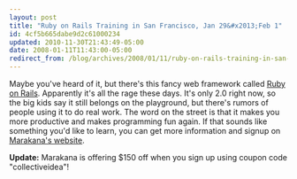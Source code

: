 ```yaml
---
layout: post
title: "Ruby on Rails Training in San Francisco, Jan 29&#x2013;Feb 1"
id: 4cf5b665dabe9d2c61000234
updated: 2010-11-30T21:43:49-05:00
date: 2008-01-11T11:43:00-05:00
redirect_from: /blog/archives/2008/01/11/ruby-on-rails-training-in-san-francisco-jan-29-feb-1/
---
```


Maybe you've heard of it, but there's this fancy web framework called [Ruby on Rails](http://rubyonrails.org). Apparently it's all the rage these days. It's only 2.0 right now, so the big kids say it still belongs on the playground, but there's rumors of people using it to do real work. The word on the street is that it makes you more productive and makes programming fun again. If that sounds like something you'd like to learn, you can get more information and signup on [Marakana's website](http://marakana.com/training/ruby/ruby_on_rails.html?a=collectiveidea).

**Update:** Marakana is offering $150 off when you sign up using coupon code "collectiveidea"!
